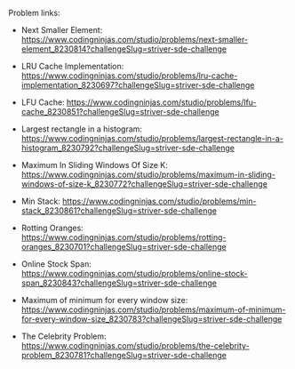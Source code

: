 Problem links:

-   Next Smaller Element: https://www.codingninjas.com/studio/problems/next-smaller-element_8230814?challengeSlug=striver-sde-challenge

-   LRU Cache Implementation: https://www.codingninjas.com/studio/problems/lru-cache-implementation_8230697?challengeSlug=striver-sde-challenge

-   LFU Cache: https://www.codingninjas.com/studio/problems/lfu-cache_8230851?challengeSlug=striver-sde-challenge

-   Largest rectangle in a histogram: https://www.codingninjas.com/studio/problems/largest-rectangle-in-a-histogram_8230792?challengeSlug=striver-sde-challenge

-   Maximum In Sliding Windows Of Size K: https://www.codingninjas.com/studio/problems/maximum-in-sliding-windows-of-size-k_8230772?challengeSlug=striver-sde-challenge

-   Min Stack: https://www.codingninjas.com/studio/problems/min-stack_8230861?challengeSlug=striver-sde-challenge

-   Rotting Oranges: https://www.codingninjas.com/studio/problems/rotting-oranges_8230701?challengeSlug=striver-sde-challenge

-   Online Stock Span: https://www.codingninjas.com/studio/problems/online-stock-span_8230843?challengeSlug=striver-sde-challenge

-   Maximum of minimum for every window size: https://www.codingninjas.com/studio/problems/maximum-of-minimum-for-every-window-size_8230783?challengeSlug=striver-sde-challenge

-   The Celebrity Problem: https://www.codingninjas.com/studio/problems/the-celebrity-problem_8230781?challengeSlug=striver-sde-challenge


